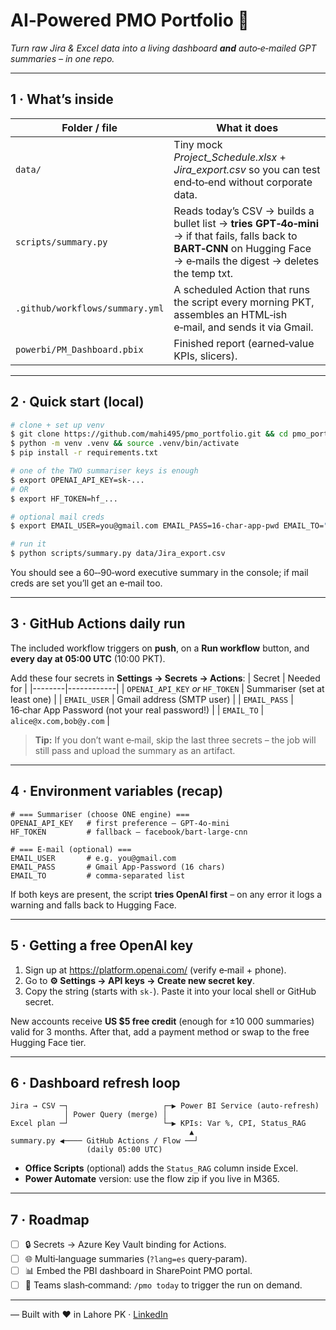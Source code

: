 # AI‑Powered PMO Portfolio 🚀

*Turn raw Jira & Excel data into a living dashboard **and** auto‑e‑mailed GPT summaries – in one repo.*

---

## 1 · What’s inside

| Folder / file | What it does |
|---------------|-------------|
| `data/` | Tiny mock *Project_Schedule.xlsx* + *Jira_export.csv* so you can test end‑to‑end without corporate data. |
| `scripts/summary.py` | Reads today’s CSV → builds a bullet list → **tries GPT‑4o‑mini** → if that fails, falls back to **BART‑CNN** on Hugging Face → e‑mails the digest → deletes the temp txt. |
| `.github/workflows/summary.yml` | A scheduled Action that runs the script every morning PKT, assembles an HTML‑ish e‑mail, and sends it via Gmail. |
| `powerbi/PM_Dashboard.pbix` | Finished report (earned‑value KPIs, slicers). |

---

## 2 · Quick start (local)
```bash
# clone + set up venv
$ git clone https://github.com/mahi495/pmo_portfolio.git && cd pmo_portfolio
$ python -m venv .venv && source .venv/bin/activate
$ pip install -r requirements.txt

# one of the TWO summariser keys is enough
$ export OPENAI_API_KEY=sk‑...
# OR
$ export HF_TOKEN=hf_...

# optional mail creds
$ export EMAIL_USER=you@gmail.com EMAIL_PASS=16‑char‑app‑pwd EMAIL_TO="team@example.com"

# run it
$ python scripts/summary.py data/Jira_export.csv
```
You should see a 60‑‑90‑word executive summary in the console; if mail creds are set you’ll get an e‑mail too.

---

## 3 · GitHub Actions daily run
The included workflow triggers on **push**, on a **Run workflow** button, and **every day at 05:00 UTC** (10:00 PKT).

Add these four secrets in **Settings → Secrets → Actions**:
| Secret | Needed for |
|--------|------------|
| `OPENAI_API_KEY` *or* `HF_TOKEN` | Summariser (set at least one) |
| `EMAIL_USER` | Gmail address (SMTP user) |
| `EMAIL_PASS` | 16‑char App Password (not your real password!) |
| `EMAIL_TO` | `alice@x.com,bob@y.com` |

> **Tip:** If you don’t want e‑mail, skip the last three secrets – the job will still pass and upload the summary as an artifact.

---

## 4 · Environment variables (recap)
```text
# === Summariser (choose ONE engine) ===
OPENAI_API_KEY   # first preference – GPT‑4o‑mini
HF_TOKEN         # fallback – facebook/bart‑large‑cnn

# === E‑mail (optional) ===
EMAIL_USER       # e.g. you@gmail.com
EMAIL_PASS       # Gmail App‑Password (16 chars)
EMAIL_TO         # comma‑separated list
```
If both keys are present, the script **tries OpenAI first** – on any error it logs a warning and falls back to Hugging Face.

---

## 5 · Getting a free OpenAI key
1. Sign up at <https://platform.openai.com/> (verify e‑mail + phone).  
2. Go to **⚙️ Settings → API keys → Create new secret key**.  
3. Copy the string (starts with `sk‑`). Paste it into your local shell or GitHub secret.

New accounts receive **US $5 free credit** (enough for ±10 000 summaries) valid for 3 months. After that, add a payment method or swap to the free Hugging Face tier.

---

## 6 · Dashboard refresh loop
```
Jira → CSV ─┐                     ┌─▶ Power BI Service (auto‑refresh)
            │ Power Query (merge) │
Excel plan ─┘                     └─▶ KPIs: Var %, CPI, Status_RAG
                                        ▲
summary.py ◀──── GitHub Actions / Flow ──┘
                 (daily 05:00 UTC)
```
* **Office Scripts** (optional) adds the `Status_RAG` column inside Excel.  
* **Power Automate** version: use the flow zip if you live in M365.

---

## 7 · Roadmap
- [ ] 🔒 Secrets → Azure Key Vault binding for Actions.
- [ ] 🌐 Multi‑language summaries (`?lang=es` query‑param).
- [ ] 📊 Embed the PBI dashboard in SharePoint PMO portal.
- [ ] 🤖 Teams slash‑command: `/pmo today` to trigger the run on demand.

---

— Built with ❤️ in Lahore PK · [LinkedIn](https://www.linkedin.com/in/hafizamahamejaz/)
